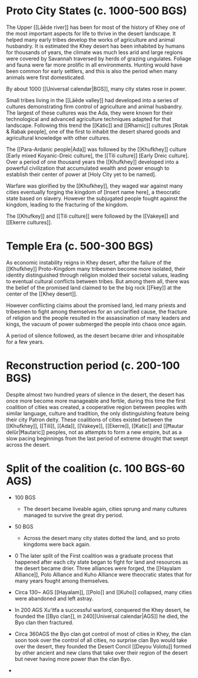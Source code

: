 # Proto City States (c. 1000-500 BGS)

The Upper [[Lāēde river]] has been for most of the history of Khey one of the most important aspects for life to thrive in the desert landscape. It helped many early tribes develop the works of agriculture and animal husbandry. It is estimated the Khey desert has been inhabited by humans for thousands of years, the climate was much less arid and large regions were covered by Savannah traversed by herds of grazing ungulates. Foliage and fauna were far more prolific in all environments. Hunting would have been common for early settlers, and this is also the period when many animals were first domesticated. 

By about 1000 [[Universal calendar|BGS]], many city states rose in power.

Small tribes living in the [[Lāēde valley]] had developed into a series of cultures demonstrating firm control of agriculture and animal husbandry. The largest of these cultures was the Ada, they were known for their technological and advanced agriculture techniques adapted for that landscape. Following this trend the [[Kátic]] and [[Rharnic]] cultures [Rotak & Rabak people], one of the first to inhabit the desert shared goods and agricultural knowledge with other cultures.

The [[Para-Ardanic people|Ada]]  was followed by the [[Khufkhey]] culture [Early mixed Koyanic-Dreic culture], the [[Tili culture]] [Early Dreic culture]. Over a period of one thousand years the [[Khufkhey]] developed into a powerful civilization that accumulated wealth and power enough to establish their center of power at [Holy City yet to be named].

Warfare was glorified by the [[Khufkhey]], they waged war against many cities eventually forging the kingdom of [Insert name here], a theocratic state based on slavery. However the subjugated people fought against the kingdom, leading to the fracturing of the kingdom.

The [[Khufkey]] and [[Tili culture]] were followed by the [[Vakeye]] and [[Ekerre cultures]]. 

# Temple Era (c. 500-300 BGS)

As economic instability reigns in Khey desert, after the failure of the [[Khufkhey]] Proto-Kingdom many tribesmen become more isolated, their identity distinguished through religion molded their societal values, leading to eventual cultural conflicts between tribes. But among them all, there was the belief of the promised land claimed to be the big rock [[Fkey]] at the center of the [[Khey desert]].

However conflicting claims about the promised land, led many priests and tribesmen to fight among themselves for an unclarified cause, the fracture of religion and the people resulted in the assassination of many leaders and kings, the vacuum of power submerged the people into chaos once again.

A period of silence followed, as the desert became drier and inhospitable for a few years.

# Reconstruction period (c. 200-100 BGS)

Despite almost two hundred years of silence in the desert, the desert has once more become more manageable and fertile, during this time the first coalition of cities was created, a cooperative region between peoples with similar language, culture and tradition, the only distinguishing feature being their city Patron deity. These coalitions of cities existed between the [[Khufkhey]], [[Tili]], [[Ada]], [[Vakeye]], [[Ekerre]], [[Katic]] and [[Ħautar delûr|Ħautaric]] peoples, not as attempts to form a new empire, but as a slow pacing beginnings from the last period of extreme drought that swept across the desert.

# Split of the coalition (c. 100 BGS-60 AGS)

- 100 BGS
	- The desert became liveable again, cities sprung and many cultures managed to survive the great dry period. 

- 50 BGS
	- Across the desert many city states dotted the land, and so proto kingdoms were back again.
- 0
The later split of the First coalition was a graduate process that happened after each city state began to fight for land and resources as the desert became drier. Three alliances were forged, the [[Hayalam Alliance]], Polo Alliance and Kuho Alliance were theocratic states that for many years fought among themselves.

- Circa 130~ AGS [[Hayalam]], [[Polo]] and [[Kuho]] collapsed, many cities were abandoned and left astray. 
    
- In 200 AGS Xu’itfa a successful warlord, conquered the Khey desert, he founded the [[Byo clan]], in 240[[Universal calendar|AGS]] he died, the Byo clan then fractured.
    
- Circa 360AGS the Byo clan got control of most of cities in Khey, the clan soon took over the control of all cities, no surprise clan Byo would take over the desert, they founded the Desert Concil [[Deyou Volotu]] formed by other ancient and new clans that take over their region of the desert but never having more power than the clan Byo.
    

  

-